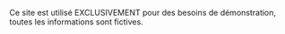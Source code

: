 Ce site est utilisé EXCLUSIVEMENT pour des besoins de démonstration, toutes les informations sont fictives.
